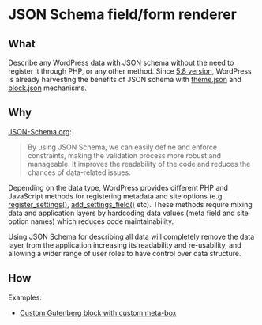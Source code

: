 # JSON Schema field/form renderer

## What
Describe any WordPress data with JSON schema without the need to register it through PHP, or any other method. Since [5.8 version](https://make.wordpress.org/core/2021/06/25/introducing-theme-json-in-wordpress-5-8/), WordPress is already harvesting the benefits of JSON schema with [theme.json](https://developer.wordpress.org/block-editor/how-to-guides/themes/global-settings-and-styles/) and [block.json](https://developer.wordpress.org/block-editor/getting-started/fundamentals/block-json/) mechanisms.

## Why

[JSON-Schema.org](https://json-schema.org/overview/what-is-jsonschema):
>By using JSON Schema, we can easily define and enforce constraints, making the validation process more robust and manageable. It improves the readability of the code and reduces the chances of data-related issues.

Depending on the data type, WordPress provides different PHP and JavaScript methods for registering metadata and site options (e.g. [register_settings()](https://developer.wordpress.org/reference/functions/register_setting/), [add_settings_field()](https://developer.wordpress.org/reference/functions/add_settings_field/) etc). These methods require mixing data and application layers by hardcoding data values (meta field and site option names) which reduces code maintainability.

Using JSON Schema for describing all data will completely remove the data layer from the application increasing its readability and re-usability, and allowing a wider range of user roles to have control over data structure.

## How

Examples:
- [Custom Gutenberg block with custom meta-box](custom-block-meta-box.md)
